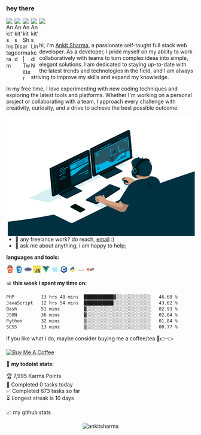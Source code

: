 ### hey there 
<a href="https://www.instagram.com/rkankit520/">
  <img align="left" alt="Ankit's Instagram" width="22px" src="https://raw.githubusercontent.com/hussainweb/hussainweb/main/icons/instagram.png" />
</a>
<a href="discordapp.com/users/1067735494965870603">
  <img align="left" alt="Ankit's Discord" width="22px" src="https://raw.githubusercontent.com/peterthehan/peterthehan/master/assets/discord.svg" />
</a>
<a href="https://twitter.com/rkankit520">
  <img align="left" alt="Ankit Sharma | Twitter" width="22px" src="https://raw.githubusercontent.com/peterthehan/peterthehan/master/assets/twitter.svg" />
</a>
<a href="https://www.linkedin.com/in/ankit520/">
  <img align="left" alt="Ankit's LinkedIN" width="22px" src="https://raw.githubusercontent.com/peterthehan/peterthehan/master/assets/linkedin.svg" />
</a>

![](https://visitor-badge.glitch.me/badge?page_id=ankitwebdev.ankitwebdev)

<br />

hi, i'm [Ankit Sharma](https://ankitsharma.eu/), a passionate self-taught full stack web developer. As a developer, I pride myself on my ability to work collaboratively with teams to turn complex ideas into simple, elegant solutions. I am dedicated to staying up-to-date with the latest trends and technologies in the field, and I am always striving to improve my skills and expand my knowledge.

In my free time, I love experimenting with new coding techniques and exploring the latest tools and platforms. Whether I'm working on a personal project or collaborating with a team, I approach every challenge with creativity, curiosity, and a drive to achieve the best possible outcome.


  <img align="right" alt="GIF" src="https://github.com/ankitwebdev/ankitwebdev/blob/master/code.gif?raw=true" width="500" height="320" />
  
- 💼 any freelance work? do reach, [email](mailto:ankitwebdev@gmail.com) :)
- 💬 ask me about anything, i am happy to help;

**languages and tools:**  

<code><img height="20" src="https://raw.githubusercontent.com/github/explore/80688e429a7d4ef2fca1e82350fe8e3517d3494d/topics/html/html.png"></code>
<code><img height="20" src="https://raw.githubusercontent.com/github/explore/80688e429a7d4ef2fca1e82350fe8e3517d3494d/topics/css/css.png"></code>
<code><img height="20" src="https://raw.githubusercontent.com/github/explore/80688e429a7d4ef2fca1e82350fe8e3517d3494d/topics/php/php.png"></code>
<code><img height="20" src="https://raw.githubusercontent.com/github/explore/80688e429a7d4ef2fca1e82350fe8e3517d3494d/topics/javascript/javascript.png"></code>
<code><img height="20" src="https://raw.githubusercontent.com/github/explore/80688e429a7d4ef2fca1e82350fe8e3517d3494d/topics/vue/vue.png"></code>
<code><img height="20" src="https://raw.githubusercontent.com/github/explore/80688e429a7d4ef2fca1e82350fe8e3517d3494d/topics/react/react.png"></code>
<code><img height="20" src="https://raw.githubusercontent.com/github/explore/80688e429a7d4ef2fca1e82350fe8e3517d3494d/topics/cpp/cpp.png"></code>
<code><img height="20" src="https://raw.githubusercontent.com/github/explore/80688e429a7d4ef2fca1e82350fe8e3517d3494d/topics/python/python.png"></code>
<code><img height="20" src="https://raw.githubusercontent.com/github/explore/80688e429a7d4ef2fca1e82350fe8e3517d3494d/topics/mysql/mysql.png"></code>
<code><img height="20" src="https://raw.githubusercontent.com/github/explore/80688e429a7d4ef2fca1e82350fe8e3517d3494d/topics/git/git.png"></code>


📊 **this week i spent my time on:**
<!--START_SECTION:waka-->

```text
PHP          13 hrs 48 mins  ███████████▓░░░░░░░░░░░░░   46.68 %
JavaScript   12 hrs 54 mins  ███████████░░░░░░░░░░░░░░   43.62 %
Bash         51 mins         ▓░░░░░░░░░░░░░░░░░░░░░░░░   02.93 %
JSON         36 mins         ▓░░░░░░░░░░░░░░░░░░░░░░░░   02.04 %
Python       32 mins         ▒░░░░░░░░░░░░░░░░░░░░░░░░   01.84 %
SCSS         13 mins         ▒░░░░░░░░░░░░░░░░░░░░░░░░   00.77 %
```

<!--END_SECTION:waka-->

if you like what i do, maybe consider buying me a coffee/tea 🥺👉👈

<a href="https://www.buymeacoffee.com/ankitwebdev" target="_blank"><img src="https://cdn.buymeacoffee.com/buttons/v2/default-red.png" alt="Buy Me A Coffee" width="150" ></a>

🚧 **my todoist stats:**
<!-- TODO-IST:START -->
🏆  7,995 Karma Points           
🌸  Completed 0 tasks today           
✅  Completed 673 tasks so far           
⏳  Longest streak is 10 days
<!-- TODO-IST:END -->


📈 my github stats

<p align="center"> <img src="https://github-readme-stats.vercel.app/api?username=ankitwebdev&show_icons=true&theme=gotham" alt="ankitsharma" />




